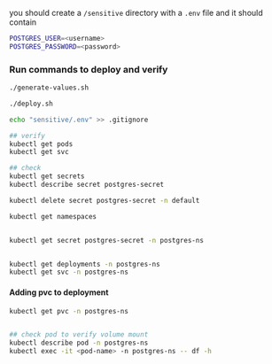 you should create a `/sensitive` directory with a `.env` file and it should contain 
```bash
POSTGRES_USER=<username>
POSTGRES_PASSWORD=<password>
```

### Run commands to deploy and verify
```bash
./generate-values.sh

./deploy.sh

echo "sensitive/.env" >> .gitignore

## verify
kubectl get pods
kubectl get svc

## check
kubectl get secrets
kubectl describe secret postgres-secret

kubectl delete secret postgres-secret -n default

kubectl get namespaces


kubectl get secret postgres-secret -n postgres-ns


kubectl get deployments -n postgres-ns
kubectl get svc -n postgres-ns

```

#### Adding pvc to deployment
```bash
kubectl get pvc -n postgres-ns


## check pod to verify volume mount
kubectl describe pod -n postgres-ns
kubectl exec -it <pod-name> -n postgres-ns -- df -h

```
